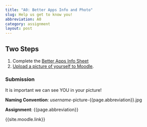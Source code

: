 ```yaml
---
title: "A0: Better Apps Info and Photo"
slug: Help us get to know you!
abbreviation: A0
category: assignment
layout: post
---
```


## Two Steps

1. Complete the [Better Apps Info Sheet](https://docs.google.com/spreadsheet/viewform?formkey=dFExX1RReFBPMTJuR1pZLWFCdU82WFE6MQ#gid=0)
1. [Upload a picture of yourself to Moodle](http://moodle.berea.edu/course/view.php?id=1727).


### Submission
It is important we can see YOU in your picture!

**Naming Convention**: *username*-picture-{{page.abbreviation}}.jpg

**Assignment**: {{page.abbreviation}}

{{site.moodle.link}}

